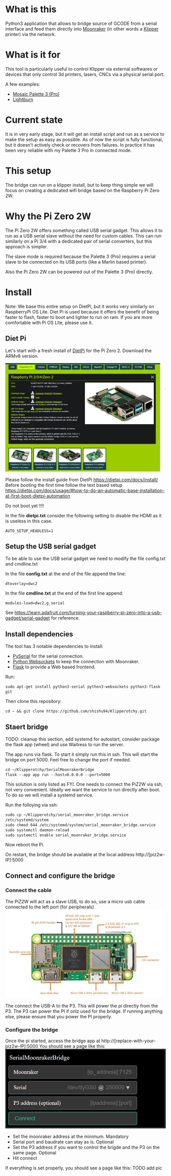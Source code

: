 # What is this 
Python3 application that allows to bridge source of GCODE from a serial interface and feed them directly into [Moonraker](https://github.com/Arksine/moonraker) (in other words a [Klipper](https://www.klipper3d.org/) printer) via the network.

# What is it for
This tool is particularly useful to control Klipper via external softwares or devices that only control 3d printers, lasers, CNCs via a physical serial port. 

A few examples:
- [Mosaic Palette 3 (Pro)](https://www.mosaicmfg.com/products/palette-3-pro)
- [Lightburn](https://lightburnsoftware.com/)

# Current state
It is in very early stage, but it will get an install script and run as a service to make the setup as easy as possible.
As of now the script is fully functional, but it doesn't actively check or recovers from failures.
In practice it has been very reliable with my Palette 3 Pro in connected mode.

# This setup
The bridge can run on a klipper install, but to keep thing simple we will focus on creating a dedicated wifi bridge based on the Raspberry Pi Zero 2W.

# Why the Pi Zero 2W 
The Pi Zero 2W offers something called USB serial gadget. This allows it to run as a USB serial slave without the need for custom cables. This can run similarly on a Pi 3/4 with a dedicated pair of serial converters, but this approach is simpler.

The slave mode is required because the Palette 3 (Pro) requires a serial slave to be connected on its USB ports (like a Marlin based printer).

Also the Pi Zero 2W can be powered out of the Palette 3 (Pro) directly.

# Install

Note: We base this entire setup on DietPi, but it works very similarly on RaspberryPi OS Lite. Diet Pi is used because it offers the benefit of being faster to flash, faster to boot and lighter to run on ram. If you are more comfortable with Pi OS Lite, please use it.

## Diet Pi
Let's start with a fresh install of [DietPi](https://dietpi.com/#downloadinfo) for the Pi Zero 2. Download the ARMv8 version.

![diet_pi_dl_image](doc_images/dietpi_download.png)

Please follow the install guide from DietPi https://dietpi.com/docs/install/
Before booting the first time follow the text based setup https://dietpi.com/docs/usage/#how-to-do-an-automatic-base-installation-at-first-boot-dietpi-automation

Do not boot yet !!!!

In the file **dietpi.txt** consider the following setting to disable the HDMI as it is useless in this case.
```
AUTO_SETUP_HEADLESS=1
```

## Setup the USB serial gadget
To be able to use the USB serial gadget we need to modify the file config.txt and cmdline.txt

In the file **config.txt** at the end of the file append the line:
```
dtoverlay=dwc2
```

In the file **cmdline.txt** at the end of the first line append:
```
modules-load=dwc2,g_serial
```

See https://learn.adafruit.com/turning-your-raspberry-pi-zero-into-a-usb-gadget/serial-gadget for reference.


## Install dependencies
The tool has 3 notable dependencies to install:
- [PySerial](https://pyserial.readthedocs.io/en/latest/index.html) for the serial connection.
- [Python Websockets](https://websockets.readthedocs.io/en/stable/) to keep the connection with Moonraker.
- [Flask](https://flask.palletsprojects.com/en/3.0.x/) to provide a Web based frontend.

Run:
```
sudo apt-get install python3-serial python3-websockets python3-flask git
```

Then clone this repository:
```
cd ~ && git clone https://github.com/shishu94/Klipperotchy.git
```

## Staert bridge
TODO: cleanup this section, add systemd for autostart, consider package the flask app (wheel) and use Waitress to run the server.

The app runs via flask. To start it simply run this in ssh. This will start the bridge on port 5000. Feel free to change the port if needed.

```
cd ~/Klipperotchy/SerialMoonrakerBridge
flask --app app run --host=0.0.0.0 --port=5000
```

This solution is only listed as FYI. One needs to connect the PiZ2W via ssh, not very convenient. Ideally we want the service to run directly after boot. To do so we will install a systemd service.

Run the folloying via ssh:
```
sudo cp ~/Klipperotchy/serial_moonraker_bridge.service /etc/systemd/system
sudo chmod 644 /etc/systemd/system/serial_moonraker_bridge.service
sudo systemctl daemon-reload
sudo systemctl enable serial_moonraker_bridge.service
```
Now reboot the Pi.

On restart, the bridge should be available at the local address http://[piz2w-IP]:5000

## Connect and configure the bridge
### Connect the cable
The PiZ2W will act as a slave USB, to do so, use a micro usb cable connected to the left port (for peripherals)
![piz2w_layout](doc_images/RPiZero2WLayout_803x442.webp)

The connect the USB-A to the P3. This will power the pi directly from the P3. The P3 can power the PI if onlz used for the bridge. If running anything else, please ensure that you power the PI properly.

### Configure the bridge
Once the pi started, access the bridge app at http://[replace-with-your-piz2w-IP]:5000
You should see a page like this:
![connect _screen](doc_images/Connect_screen_s2m.png)

- Set the moonraker address at the minimum. Mandatory
- Serial port and baudrate can stay as is. Optional
- Set the P3 address if you want to control the brigde and the P3 on the same page. Optional
- Hit connect

If everything is set properly, you should see a page like this:
TODO add pic
